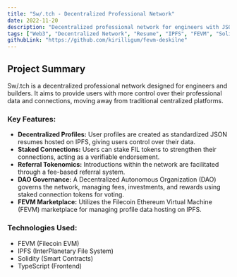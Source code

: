 ```yaml
---
title: "Sw/.tch - Decentralized Professional Network"
date: 2022-11-20
description: "Decentralized professional network for engineers with JSON resume on IPFS and smart contract for referral tokenomics. Built with FEVM, IPFS, Solidity, TypeScript."
tags: ["Web3", "Decentralized Network", "Resume", "IPFS", "FEVM", "Solidity", "TypeScript"]
githubLink: "https://github.com/kirilligum/fevm-deskilne"
---
```


## Project Summary

Sw/.tch is a decentralized professional network designed for engineers and builders. It aims to provide users with more control over their professional data and connections, moving away from traditional centralized platforms.

### Key Features:

*   **Decentralized Profiles:** User profiles are created as standardized JSON resumes hosted on IPFS, giving users control over their data.
*   **Staked Connections:** Users can stake FIL tokens to strengthen their connections, acting as a verifiable endorsement.
*   **Referral Tokenomics:** Introductions within the network are facilitated through a fee-based referral system.
*   **DAO Governance:** A Decentralized Autonomous Organization (DAO) governs the network, managing fees, investments, and rewards using staked connection tokens for voting.
*   **FEVM Marketplace:** Utilizes the Filecoin Ethereum Virtual Machine (FEVM) marketplace for managing profile data hosting on IPFS.

### Technologies Used:

*   FEVM (Filecoin EVM)
*   IPFS (InterPlanetary File System)
*   Solidity (Smart Contracts)
*   TypeScript (Frontend)
